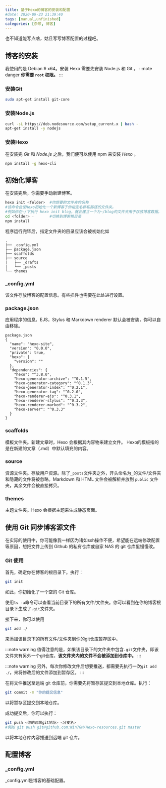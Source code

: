 ```yaml
---
title: 基于Hexo的博客的安装和配置
#date: 2020-09-23 21:39:40
tags: [manual,unfinished]
categories: [杂项, 博客]
---
```


也不知道能写点啥，姑且写写博客配置的过程吧。

## 博客的安装

我使用的是 Debian 9 x64。安装 Hexo 需要先安装 Node.js 和 Git 。
:::note danger
**你需要 `root` 权限。**
:::

### 安装Git
```bash command:("[root@localhost] $":1)
sudo apt-get install git-core
```
### 安装Node.js
```bash command:("[root@localhost] $":1-2)
curl -sL https://deb.nodesource.com/setup_current.x | bash -
apt-get install -y nodejs
```

### 安装Hexo
在安装完 *Git* 和 *Node.js* 之后，我们便可以使用 npm 来安装 *Hexo* 。
```bash command:("[root@localhost] $":1)
npm install -g hexo-cli
```
## 初始化博客
在安装完后，你需要手动新建博客。
```bash command:("[root@localhost] $":1,4-5)
hexo init <folder>  #你想要的文件夹的名称
#该命令会使Hexo初始化一个新博客于你指定名称和路径的文件夹。
#例如你在~/下执行 hexo init blog，就会建立一个为~/blog的文件夹用于存放博客数据。
cd <folder> ·       #切换到博客根目录
npm install
```
程序运行完毕后，指定文件夹的目录应该会被初始化如
```
.
├── _config.yml
├── package.json
├── scaffolds
├── source
|   ├── _drafts
|   └── _posts
└── themes
```
### _config.yml
该文件存放博客的配置信息。有些插件也需要在此处进行设置。

### package.json
应用程序的信息。EJS，Stylus 和 Markdown renderer 默认会被安装，你可以自由移除。
```
package.json
{
  "name": "hexo-site",
  "version": "0.0.0",
  "private": true,
  "hexo": {
    "version": ""
  },
  "dependencies": {
    "hexo": "^3.8.0",
    "hexo-generator-archive": "^0.1.5",
    "hexo-generator-category": "^0.1.3",
    "hexo-generator-index": "^0.2.1",
    "hexo-generator-tag": "^0.2.0",
    "hexo-renderer-ejs": "^0.3.1",
    "hexo-renderer-stylus": "^0.3.3",
    "hexo-renderer-marked": "^0.3.2",
    "hexo-server": "^0.3.3"
  }
}
```

### scaffolds
模板文件夹。新建文章时，Hexo 会根据其内容物来建立文件。
Hexo的模板指的是在新建的文章（.md）中默认填充的内容。

### source
资源文件夹。存放用户资源。除了`_posts`文件夹之外，开头命名为`_`的文件/文件夹和隐藏的文件将被忽略。Markdown 和 HTML 文件会被解析并放到 `public` 文件夹，其余文件会被直接拷贝。

### themes
主题文件夹。Hexo 会根据主题来生成静态页面。

## 使用 Git 同步博客源文件
在实际的使用中，你可能像我一样因为诸如ssh操作不便，希望能在远端修改配置等原因，想把文件上传到 Github 的私有仓库或自家 NAS 的 git 仓库里慢慢改。

### Git 使用
首先，确定你在博客的根目录下。执行：
```bash command:("[root@localhost] $":1)
git init
```
如此，你初始化了一个空的 Git 仓库。

使用`ls -a`命令可以查看当前目录下的所有文件/文件夹。你可以看到在你的博客根目录下生成了`.git`文件夹。

接下来，你可以使用
```bash command:("[root@localhost] $":1)
git add ./
```
来添加该目录下的所有文件/文件夹到你的git仓库暂存区中。

:::note warning
值得注意的是，如果该目录下的文件夹中包含`.git`文件夹，即该文件夹有另外一个git仓库，**该文件夹内的文件不会被添加到仓库中。**
:::

:::note warning
另外，每次你修改文件后想要推送，都需要先执行一次`git add ./`，来将修改后的文件添加到暂存区。
:::

在将文件推送至远端 git 仓库前，你需要先将暂存区提交到本地仓库。执行：
```bash command:("[root@localhost] $":1)
git commit -m "你的提交信息"
```
以将暂存区提交到本地仓库。

成功提交后，你可以执行：
```bash command:("[root@localhost] $":1)
git push <你的远端git地址> <分支名>
#例如 git push git@github.com:Win7GM/Hexo-resources.git master
```
以将本地仓库内容推送到远端 git 仓库。

## 配置博客
### _config.yml
_config.yml是博客的基础配置。
